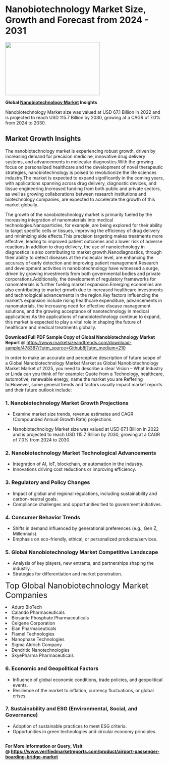 <H1>Nanobiotechnology Market Size, Growth and Forecast from 2024 - 2031</H1><img class="aligncenter size-medium wp-image-584254" src="https://thirdeyenews.in/wp-content/uploads/2024/09/Global-Market-Research-300x168.jpeg" alt="" width="300" height="168" /><p><strong>Global&nbsp;<a href="https://www.marketsizeandtrends.com/download-sample/478387/?utm_source=Github8j?utm_medium=210">Nanobiotechnology Market</a> Insights</strong></p><p>Nanobiotechnology Market size was valued at USD 67.1 Billion in 2022 and is projected to reach USD 115.7 Billion by 2030, growing at a CAGR of 7.0% from 2024 to 2030.</p><p><h2>Market Growth Insights</h2> <p>The nanobiotechnology market is experiencing robust growth, driven by increasing demand for precision medicine, innovative drug delivery systems, and advancements in molecular diagnostics.With the growing focus on personalized healthcare and the development of novel therapeutic strategies, nanobiotechnology is poised to revolutionize the life sciences industry.The market is expected to expand significantly in the coming years, with applications spanning across drug delivery, diagnostic devices, and tissue engineering.Increased funding from both public and private sectors, as well as growing collaborations between research institutions and biotechnology companies, are expected to accelerate the growth of this market globally.</p> <p>The growth of the nanobiotechnology market is primarily fueled by the increasing integration of nanomaterials into medical technologies.Nanoparticles, for example, are being explored for their ability to target specific cells or tissues, improving the efficiency of drug delivery and minimizing side effects.This precision targeting makes treatments more effective, leading to improved patient outcomes and a lower risk of adverse reactions.In addition to drug delivery, the use of nanotechnology in diagnostics is also contributing to market growth.Nanodiagnostics, through their ability to detect diseases at the molecular level, are enhancing the accuracy of early detection and improving patient management.Research and development activities in nanobiotechnology have witnessed a surge, driven by growing investments from both governmental bodies and private corporations.Additionally, the development of regulatory frameworks for nanomaterials is further fueling market expansion.Emerging economies are also contributing to market growth due to increased healthcare investments and technological advancements in the region.Key factors influencing the market’s expansion include rising healthcare expenditure, advancements in nanomaterials, the increasing need for effective disease management solutions, and the growing acceptance of nanotechnology in medical applications.As the applications of nanobiotechnology continue to expand, this market is expected to play a vital role in shaping the future of healthcare and medical treatments globally.</p> <p><span class=""><strong>Download Full PDF Sample Copy of Global Nanobiotechnology Market Report</strong> @ <a href="https://www.marketsizeandtrends.com/download-sample/478387/?utm_source=Github8j?utm_medium=210" target="_blank">https://www.marketsizeandtrends.com/download-sample/478387/?utm_source=Github8j?utm_medium=210</a></span></p><p>In order to make an accurate and perceptive description of future scope of a Global&nbsp;Nanobiotechnology Market Market as Global&nbsp;Nanobiotechnology Market Market of 2025, you need to describe a clear Vision &ndash; What Industry or Linda can you think of for example: Quote from a Technology, healthcare, automotive, renewable energy, name the market you are Reffering to.However, some general trends and factors usually impact market reports and their future outlook include:</p><h3>1.&nbsp;<strong>Nanobiotechnology Market Growth Projections</strong></h3><ul><li>Examine market size trends, revenue estimates and CAGR (Compounded Annual Growth Rate) projections.</li><li><p>Nanobiotechnology Market size was valued at USD 67.1 Billion in 2022 and is projected to reach USD 115.7 Billion by 2030, growing at a CAGR of 7.0% from 2024 to 2030.</p></li></ul><h3>2.&nbsp;<strong>Nanobiotechnology Market Technological Advancements</strong></h3><ul><li>Integration of AI, IoT, blockchain, or automation in the industry.</li><li>Innovations driving cost reductions or improving efficiency.</li></ul><h3>3.&nbsp;<strong>Regulatory and Policy Changes</strong></h3><ul><li>Impact of global and regional regulations, including sustainability and carbon-neutral goals.</li><li>Compliance challenges and opportunities tied to government initiatives.</li></ul><h3>4.&nbsp;<strong>Consumer Behavior Trends</strong></h3><ul><li>Shifts in demand influenced by generational preferences (e.g., Gen Z, Millennials).</li><li>Emphasis on eco-friendly, ethical, or personalized products/services.</li></ul><h3>5.&nbsp;<strong>Global Nanobiotechnology Market Competitive Landscape</strong></h3><ul><li>Analysis of key players, new entrants, and partnerships shaping the industry.</li><li>Strategies for differentiation and market penetration.</li></ul><p data-pm-slice="1 1 []"><span style="color: inherit; font-family: inherit; font-size: 25px;">Top Global Nanobiotechnology Market Companies</span></p><div class="" data-test-id=""><p><li>Aduro BioTech</li><li> Calando Pharmaceuticals</li><li> Biosante Phosphate Pharmaceuticals</li><li> Celgene Corporation</li><li> Elan Pharmaceuticals</li><li> Flamel Technologies</li><li> Nanophase Technologies</li><li> Sigma Aldrich Company</li><li> Dendritic Nanotechnologies</li><li> SkyePharma Pharmaceuticals</li></p></div><h3>6.&nbsp;<strong>Economic and Geopolitical Factors</strong></h3><ul><li>Influence of global economic conditions, trade policies, and geopolitical events.</li><li>Resilience of the market to inflation, currency fluctuations, or global crises.</li></ul><h3>7.&nbsp;<strong>Sustainability and ESG (Environmental, Social, and Governance)</strong></h3><ul><li>Adoption of sustainable practices to meet ESG criteria.</li><li>Opportunities in green technologies and circular economy principles.</li></ul><h2><strong style="font-size: 14px;">For More Information or Query, Visit @&nbsp;</strong><a style="background-color: #ffffff; font-size: 14px;" href="https://www.marketsizeandtrends.com/report/nanobiotechnology-market/" target="_blank">https://www.verifiedmarketreports.com/product/airport-passenger-boarding-bridge-market</a></h2>